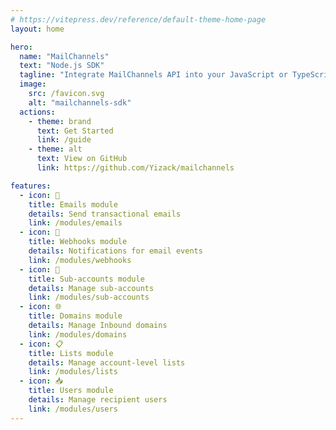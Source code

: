 ```yaml
---
# https://vitepress.dev/reference/default-theme-home-page
layout: home

hero:
  name: "MailChannels"
  text: "Node.js SDK"
  tagline: "Integrate MailChannels API into your JavaScript or TypeScript server-side applications."
  image:
    src: /favicon.svg
    alt: "mailchannels-sdk"
  actions:
    - theme: brand
      text: Get Started
      link: /guide
    - theme: alt
      text: View on GitHub
      link: https://github.com/Yizack/mailchannels

features:
  - icon: 📧
    title: Emails module
    details: Send transactional emails
    link: /modules/emails
  - icon: 📢
    title: Webhooks module
    details: Notifications for email events
    link: /modules/webhooks
  - icon: 🪪
    title: Sub-accounts module
    details: Manage sub-accounts
    link: /modules/sub-accounts
  - icon: 🌐
    title: Domains module
    details: Manage Inbound domains
    link: /modules/domains
  - icon: 📋
    title: Lists module
    details: Manage account-level lists
    link: /modules/lists
  - icon: 📥
    title: Users module
    details: Manage recipient users
    link: /modules/users
---
```


<!-- @include: ../README.md#note -->
<!-- @include: ../README.md#roadmap -->
